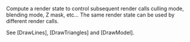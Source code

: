 Compute a render state to control subsequent render calls culling mode, blending mode, Z mask, etc... The same render state can be used by different render calls.

See [DrawLines], [DrawTriangles] and [DrawModel].
